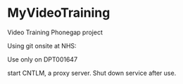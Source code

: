 # MyVideoTraining
Video Training Phonegap project

Using git onsite at NHS:

Use only on DPT001647

start CNTLM, a proxy server. Shut down service after use.

